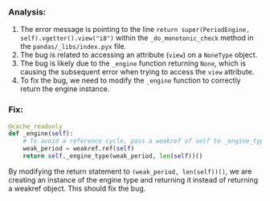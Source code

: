 ### Analysis:
1. The error message is pointing to the line `return super(PeriodEngine, self).vgetter().view("i8")` within the `_do_monotonic_check` method in the `pandas/_libs/index.pyx` file.
2. The bug is related to accessing an attribute (`view`) on a `NoneType` object.
3. The bug is likely due to the `_engine` function returning `None`, which is causing the subsequent error when trying to access the `view` attribute.
4. To fix the bug, we need to modify the `_engine` function to correctly return the engine instance.

### Fix:
```python
@cache_readonly
def _engine(self):
    # To avoid a reference cycle, pass a weakref of self to _engine_type.
    weak_period = weakref.ref(self)
    return self._engine_type(weak_period, len(self))()

```

By modifying the return statement to `(weak_period, len(self))()`, we are creating an instance of the engine type and returning it instead of returning a weakref object. This should fix the bug.